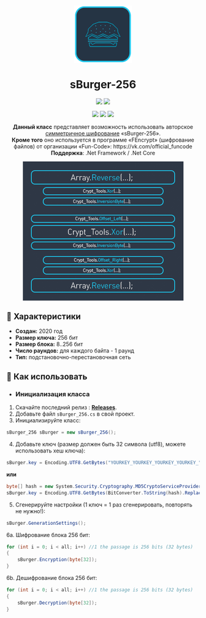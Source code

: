 <p align="center"> 
  <img align="center" src="https://github.com/0xLaileb/sBurger-256/blob/master/GITHUB_RESOURCES/logo.png?raw=true" width="150"/> 
</p>

<h1><div align="center">sBurger-256</h1>
<p align="center">
  <img src="https://img.shields.io/badge/PRICE-free-%231DC8EE"/>
  <img src="https://img.shields.io/badge/SUPPORT-yes-%231DC8EE"/>
</p>

<p align="center">
  <img src="https://img.shields.io/github/downloads/0xLaileb/sBurger-256/total?color=%231DC8EE&label=DOWNLOADS&logo=GitHub&logoColor=%231DC8EE&style=flat"/>
  <img src="https://img.shields.io/github/last-commit/0xLaileb/sBurger-256?color=%231DC8EE&label=LAST%20COMMIT&style=flat"/>
  <img src="https://img.shields.io/github/release-date/0xLaileb/sBurger-256?color=%231DC8EE&label=RELEASE%20DATE&style=flat"/>
</p>

[releases]: https://github.com/0xLaileb/sBurger-256/releases/

<p align="center">
  <b>Данный класс</b> представляет возможность использовать авторское <a href="https://ru.wikipedia.org/wiki/Симметричные_криптосистемы">симметричное шифрование</a> «sBurger-256».<br>
  <b>Кроме того</b> оно используется в программе «FEncrypt» (шифрование файлов) от организации «Fun-Code»: https://vk.com/official_funcode <br>
  <b>Поддержка</b>: .Net Framework / .Net Core
</p>
<p align="center"> 
  <img align="center" src="https://github.com/0xLaileb/sBurger-256/blob/master/GITHUB_RESOURCES/demo_sburger.png?raw=true"/> 
</p>

## 🔧 Характеристики
- **Создан:** 2020 год
- **Размер ключа:** 256 бит
- **Размер блока:** 8..256 бит
- **Число раундов:** для каждого байта - 1 раунд
- **Тип:** подстановочно-перестановочная сеть

## 🚀 Как использовать

- ### Инициализация класса 
1. Скачайте последний релиз : **[Releases][releases]**.
2. Добавьте файл `sBurger_256.cs` в свой проект.
3. Инициализируйте класс: 
```csharp
sBurger_256 sBurger = new sBurger_256();
```
4. Добавьте ключ (размер должен быть 32 символа (utf8), можете использовать хеш ключа):
```csharp
sBurger.key = Encoding.UTF8.GetBytes("YOURKEY_YOURKEY_YOURKEY_YOURKEY_"); //32 characters
```
**или**
```csharp
byte[] hash = new System.Security.Cryptography.MD5CryptoServiceProvider().ComputeHash(Encoding.UTF8.GetBytes("your key"));
sBurger.key = Encoding.UTF8.GetBytes(BitConverter.ToString(hash).Replace("-", ""));
```
5. Сгенерируйте настройки (1 ключ = 1 раз сгенерировать, повторять не нужно!):
```csharp
sBurger.GenerationSettings();
```
6a. Шифрование блока 256 бит:
```csharp
for (int i = 0; i < all; i++) //1 the passage is 256 bits (32 bytes)
{
    sBurger.Encryption(byte[32]);
}
```
6b. Дешифрование блока 256 бит:
```csharp
for (int i = 0; i < all; i++) //1 the passage is 256 bits (32 bytes)
{
    sBurger.Decryption(byte[32]);
}
```
